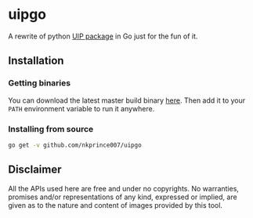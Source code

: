# uipgo

A rewrite of python [UIP package](https://github.com/nitdgpos/UIP) in Go just
for the fun of it.

## Installation

### Getting binaries

You can download the latest master build binary
[here](https://github.com/nkprince007/uipgo/releases). Then add it to your
`PATH` environment variable to run it anywhere.

### Installing from source

```bash
go get -v github.com/nkprince007/uipgo
```

## Disclaimer

All the APIs used here are free and under no copyrights. No warranties,
promises and/or representations of any kind, expressed or implied, are given as
to the nature and content of images provided by this tool.
